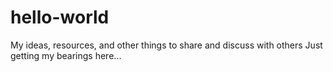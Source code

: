# hello-world
My ideas, resources, and other things to share and discuss with others
Just getting my bearings here...
